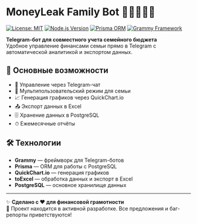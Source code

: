 # MoneyLeak Family Bot 👨👩👧👦💸

[![License: MIT](https://img.shields.io/badge/License-MIT-yellow.svg)](https://opensource.org/licenses/MIT)
[![Node.js Version](https://img.shields.io/badge/node-%3E%3D18.0-blue)](https://nodejs.org/)
[![Prisma ORM](https://img.shields.io/badge/ORM-Prisma-2D3748?logo=prisma)](https://www.prisma.io/)
[![Grammy Framework](https://img.shields.io/badge/Telegram%20Bot-Grammy-2CA5E0)](https://grammy.dev/)

**Telegram-бот для совместного учета семейного бюджета**  
Удобное управление финансами семьи прямо в Telegram с автоматической аналитикой и экспортом данных.


## 🌟 Основные возможности

- 💬 Управление через Telegram-чат
- 👥 Мультипользовательский режим для семьи
- 📈 Генерация графиков через QuickChart.io
- 📤 Экспорт данных в Excel
- 🗄 Хранение данных в PostgreSQL
- ⏱ Ежемесячные отчёты

## 🛠 Технологии

- **Grammy** — фреймворк для Telegram-ботов
- **Prisma** — ORM для работы с PostgreSQL
- **QuickChart.io** — генерация графиков
- **toExcel** — обработка данных и экспорт в Excel
- **PostgreSQL** — основное хранилище данных

---

✨ **Сделано с ❤️ для финансовой грамотности**  
🚧 Проект находится в активной разработке. Все предложения и баг-репорты приветствуются!
